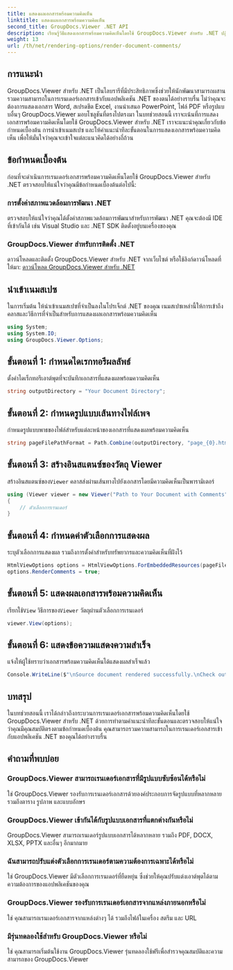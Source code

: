 ```yaml
---
title: แสดงผลเอกสารพร้อมความคิดเห็น
linktitle: แสดงผลเอกสารพร้อมความคิดเห็น
second_title: GroupDocs.Viewer .NET API
description: เรียนรู้วิธีแสดงเอกสารพร้อมความคิดเห็นโดยใช้ GroupDocs.Viewer สำหรับ .NET ปฏิบัติตามคำแนะนำทีละขั้นตอนของเราเพื่อการบูรณาการที่ราบรื่น
weight: 13
url: /th/net/rendering-options/render-document-comments/
---
```

## การแนะนำ
GroupDocs.Viewer สำหรับ .NET เป็นไลบรารีที่มีประสิทธิภาพซึ่งช่วยให้นักพัฒนาสามารถผสานรวมความสามารถในการเรนเดอร์เอกสารเข้ากับแอปพลิเคชัน .NET ของตนได้อย่างราบรื่น ไม่ว่าคุณจะต้องการแสดงเอกสาร Word, สเปรดชีต Excel, งานนำเสนอ PowerPoint, ไฟล์ PDF หรือรูปแบบอื่นๆ GroupDocs.Viewer มอบโซลูชันที่ตรงไปตรงมา
ในบทช่วยสอนนี้ เราจะเน้นที่การแสดงเอกสารพร้อมความคิดเห็นโดยใช้ GroupDocs.Viewer สำหรับ .NET เราจะแนะนำคุณเกี่ยวกับข้อกำหนดเบื้องต้น การนำเข้าเนมสเปซ และให้คำแนะนำทีละขั้นตอนในการแสดงเอกสารพร้อมความคิดเห็น เพื่อให้มั่นใจว่าคุณจะเข้าใจแต่ละแนวคิดได้อย่างถี่ถ้วน
## ข้อกำหนดเบื้องต้น
ก่อนที่จะดำเนินการเรนเดอร์เอกสารพร้อมความคิดเห็นโดยใช้ GroupDocs.Viewer สำหรับ .NET ตรวจสอบให้แน่ใจว่าคุณมีข้อกำหนดเบื้องต้นต่อไปนี้:
### การตั้งค่าสภาพแวดล้อมการพัฒนา .NET
ตรวจสอบให้แน่ใจว่าคุณได้ตั้งค่าสภาพแวดล้อมการพัฒนาสำหรับการพัฒนา .NET คุณจะต้องมี IDE ที่เข้ากันได้ เช่น Visual Studio และ .NET SDK ติดตั้งอยู่บนเครื่องของคุณ
### GroupDocs.Viewer สำหรับการติดตั้ง .NET
ดาวน์โหลดและติดตั้ง GroupDocs.Viewer สำหรับ .NET จากเว็บไซต์ หรือใช้ลิงก์ดาวน์โหลดที่ให้มา:
[ดาวน์โหลด GroupDocs.Viewer สำหรับ .NET](https://releases.groupdocs.com/viewer/net/)

## นำเข้าเนมสเปซ
ในการเริ่มต้น ให้นำเข้าเนมสเปซที่จำเป็นลงในโปรเจ็กต์ .NET ของคุณ เนมสเปซเหล่านี้ให้การเข้าถึงคลาสและวิธีการที่จำเป็นสำหรับการแสดงผลเอกสารพร้อมความคิดเห็น
```csharp
using System;
using System.IO;
using GroupDocs.Viewer.Options;
```

## ขั้นตอนที่ 1: กำหนดไดเรกทอรีผลลัพธ์
ตั้งค่าไดเร็กทอรีเอาต์พุตที่จะบันทึกเอกสารที่แสดงผลพร้อมความคิดเห็น
```csharp
string outputDirectory = "Your Document Directory";
```
## ขั้นตอนที่ 2: กำหนดรูปแบบเส้นทางไฟล์เพจ
กำหนดรูปแบบพาธของไฟล์สำหรับแต่ละหน้าของเอกสารที่แสดงผลพร้อมความคิดเห็น
```csharp
string pageFilePathFormat = Path.Combine(outputDirectory, "page_{0}.html");
```
## ขั้นตอนที่ 3: สร้างอินสแตนซ์ของวัตถุ Viewer
 สร้างอินสแตนซ์ของ`Viewer` คลาสส่งผ่านเส้นทางไปยังเอกสารโดยมีความคิดเห็นเป็นพารามิเตอร์
```csharp
using (Viewer viewer = new Viewer("Path to Your Document with Comments"))
{
    // ตัวเลือกการเรนเดอร์
}
```
## ขั้นตอนที่ 4: กำหนดค่าตัวเลือกการแสดงผล
ระบุตัวเลือกการแสดงผล รวมถึงการตั้งค่าสำหรับทรัพยากรและความคิดเห็นที่ฝังไว้
```csharp
HtmlViewOptions options = HtmlViewOptions.ForEmbeddedResources(pageFilePathFormat);
options.RenderComments = true;
```
## ขั้นตอนที่ 5: แสดงผลเอกสารพร้อมความคิดเห็น
 เรียกใช้`View` วิธีการของ`Viewer` วัตถุผ่านตัวเลือกการเรนเดอร์
```csharp
viewer.View(options);
```
## ขั้นตอนที่ 6: แสดงข้อความแสดงความสำเร็จ
แจ้งให้ผู้ใช้ทราบว่าเอกสารพร้อมความคิดเห็นได้แสดงผลสำเร็จแล้ว
```csharp
Console.WriteLine($"\nSource document rendered successfully.\nCheck output in {outputDirectory}.");
```

## บทสรุป
ในบทช่วยสอนนี้ เราได้กล่าวถึงกระบวนการเรนเดอร์เอกสารพร้อมความคิดเห็นโดยใช้ GroupDocs.Viewer สำหรับ .NET ด้วยการทำตามคำแนะนำทีละขั้นตอนและตรวจสอบให้แน่ใจว่าคุณมีคุณสมบัติตรงตามข้อกำหนดเบื้องต้น คุณสามารถรวมความสามารถในการเรนเดอร์เอกสารเข้ากับแอปพลิเคชัน .NET ของคุณได้อย่างราบรื่น
## คำถามที่พบบ่อย
### GroupDocs.Viewer สามารถเรนเดอร์เอกสารที่มีรูปแบบซับซ้อนได้หรือไม่
ใช่ GroupDocs.Viewer รองรับการเรนเดอร์เอกสารด้วยองค์ประกอบการจัดรูปแบบที่หลากหลาย รวมถึงตาราง รูปภาพ และแบบอักษร
### GroupDocs.Viewer เข้ากันได้กับรูปแบบเอกสารที่แตกต่างกันหรือไม่
GroupDocs.Viewer สามารถเรนเดอร์รูปแบบเอกสารได้หลากหลาย รวมถึง PDF, DOCX, XLSX, PPTX และอื่นๆ อีกมากมาย
### ฉันสามารถปรับแต่งตัวเลือกการเรนเดอร์ตามความต้องการเฉพาะได้หรือไม่
ใช่ GroupDocs.Viewer มีตัวเลือกการเรนเดอร์ที่ยืดหยุ่น ซึ่งช่วยให้คุณปรับแต่งเอาต์พุตได้ตามความต้องการของแอปพลิเคชันของคุณ
### GroupDocs.Viewer รองรับการเรนเดอร์เอกสารจากแหล่งภายนอกหรือไม่
ใช่ คุณสามารถเรนเดอร์เอกสารจากแหล่งต่างๆ ได้ รวมถึงไฟล์ในเครื่อง สตรีม และ URL
### มีรุ่นทดลองใช้สำหรับ GroupDocs.Viewer หรือไม่
ใช่ คุณสามารถเริ่มต้นใช้งาน GroupDocs.Viewer รุ่นทดลองใช้ฟรีเพื่อสำรวจคุณสมบัติและความสามารถของ GroupDocs.Viewer